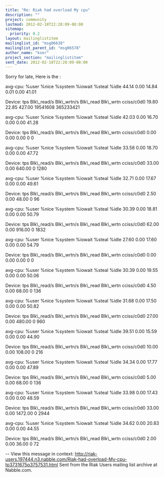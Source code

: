 ```yaml
---
title: "Re: Riak had overload My cpu"
description: ""
project: community
lastmod: 2012-02-18T22:28:09-08:00
sitemap:
  priority: 0.2
layout: mailinglistitem
mailinglist_id: "msg06638"
mailinglist_parent_id: "msg06578"
author_name: "kser"
project_section: "mailinglistitem"
sent_date: 2012-02-18T22:28:09-08:00
---
```



Sorry for late, Here is the :

avg-cpu: %user %nice %system %iowait %steal %idle
 44.14 0.00 14.84 0.01 0.00 41.01

Device: tps Blk\\_read/s Blk\\_wrtn/s Blk\\_read Blk\\_wrtn
cciss/c0d0 19.80 22.85 427.00 19541608 365233421

avg-cpu: %user %nice %system %iowait %steal %idle
 42.03 0.00 16.70 0.00 0.00 41.28

Device: tps Blk\\_read/s Blk\\_wrtn/s Blk\\_read Blk\\_wrtn
cciss/c0d0 0.00 0.00 0.00 0 0

avg-cpu: %user %nice %system %iowait %steal %idle
 33.58 0.00 18.70 0.00 0.00 47.72

Device: tps Blk\\_read/s Blk\\_wrtn/s Blk\\_read Blk\\_wrtn
cciss/c0d0 33.00 0.00 640.00 0 1280

avg-cpu: %user %nice %system %iowait %steal %idle
 32.71 0.00 17.67 0.00 0.00 49.61

Device: tps Blk\\_read/s Blk\\_wrtn/s Blk\\_read Blk\\_wrtn
cciss/c0d0 2.50 0.00 48.00 0 96

avg-cpu: %user %nice %system %iowait %steal %idle
 30.39 0.00 18.81 0.00 0.00 50.79

Device: tps Blk\\_read/s Blk\\_wrtn/s Blk\\_read Blk\\_wrtn
cciss/c0d0 62.00 0.00 916.00 0 1832

avg-cpu: %user %nice %system %iowait %steal %idle
 27.60 0.00 17.60 0.00 0.00 54.79

Device: tps Blk\\_read/s Blk\\_wrtn/s Blk\\_read Blk\\_wrtn
cciss/c0d0 0.00 0.00 0.00 0 0

avg-cpu: %user %nice %system %iowait %steal %idle
 30.39 0.00 19.55 0.00 0.00 50.06

Device: tps Blk\\_read/s Blk\\_wrtn/s Blk\\_read Blk\\_wrtn
cciss/c0d0 4.50 0.00 68.00 0 136

avg-cpu: %user %nice %system %iowait %steal %idle
 31.68 0.00 17.50 0.00 0.00 50.82

Device: tps Blk\\_read/s Blk\\_wrtn/s Blk\\_read Blk\\_wrtn
cciss/c0d0 27.00 0.00 480.00 0 960

avg-cpu: %user %nice %system %iowait %steal %idle
 39.51 0.00 15.59 0.00 0.00 44.90

Device: tps Blk\\_read/s Blk\\_wrtn/s Blk\\_read Blk\\_wrtn
cciss/c0d0 10.00 0.00 108.00 0 216

avg-cpu: %user %nice %system %iowait %steal %idle
 34.34 0.00 17.77 0.00 0.00 47.89

Device: tps Blk\\_read/s Blk\\_wrtn/s Blk\\_read Blk\\_wrtn
cciss/c0d0 5.00 0.00 68.00 0 136

avg-cpu: %user %nice %system %iowait %steal %idle
 33.98 0.00 17.43 0.00 0.00 48.59

Device: tps Blk\\_read/s Blk\\_wrtn/s Blk\\_read Blk\\_wrtn
cciss/c0d0 33.00 0.00 1472.00 0 2944

avg-cpu: %user %nice %system %iowait %steal %idle
 34.62 0.00 20.83 0.00 0.00 44.55

Device: tps Blk\\_read/s Blk\\_wrtn/s Blk\\_read Blk\\_wrtn
cciss/c0d0 2.00 0.00 36.00 0 72


--
View this message in context: 
http://riak-users.197444.n3.nabble.com/Riak-had-overload-My-cpu-tp3731675p3757531.html
Sent from the Riak Users mailing list archive at Nabble.com.

